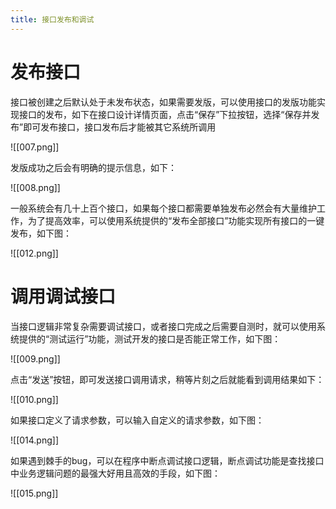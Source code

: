 ```yaml
---
title: 接口发布和调试
---
```


# 发布接口

接口被创建之后默认处于未发布状态，如果需要发版，可以使用接口的发版功能实现接口的发布，如下在接口设计详情页面，点击“保存”下拉按钮，选择“保存并发布”即可发布接口，接口发布后才能被其它系统所调用

![[007.png]]

发版成功之后会有明确的提示信息，如下：

![[008.png]]

一般系统会有几十上百个接口，如果每个接口都需要单独发布必然会有大量维护工作，为了提高效率，可以使用系统提供的“发布全部接口”功能实现所有接口的一键发布，如下图：

![[012.png]]

# 调用调试接口

当接口逻辑非常复杂需要调试接口，或者接口完成之后需要自测时，就可以使用系统提供的“测试运行”功能，测试开发的接口是否能正常工作，如下图：

![[009.png]]

点击“发送”按钮，即可发送接口调用请求，稍等片刻之后就能看到调用结果如下：

![[010.png]]

如果接口定义了请求参数，可以输入自定义的请求参数，如下图：

![[014.png]]

如果遇到棘手的bug，可以在程序中断点调试接口逻辑，断点调试功能是查找接口中业务逻辑问题的最强大好用且高效的手段，如下图：

![[015.png]]